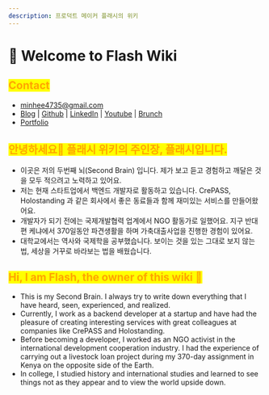 ```yaml
---
description: 프로덕트 메이커 플래시의 위키
---
```


# 🧙 Welcome to Flash Wiki

## <mark style="color:orange;">Contact</mark>

* [minhee4735@gmail.com](mailto:minhee4735@gmail.com)
* [Blog](https://wiki.mhson.world/) | [Github](https://github.com/miniminis) | [LinkedIn](https://www.linkedin.com/in/minhee-son-3b2a1016a) | [Youtube](https://www.youtube.com/@devgrandma) | [Brunch](https://brunch.co.kr/@nomadflash)&#x20;
* [Portfolio](https://portfolio.mhson.world/)



## <mark style="color:orange;">안녕하세요👋  플래시 위키의 주인장, 플래시입니다.</mark>&#x20;

* 이곳은 저의 두번째 뇌(Second Brain) 입니다. 제가 보고 듣고 경험하고 깨달은 것을 모두 적으려고 노력하고 있어요.&#x20;
* 저는 현재 스타트업에서 백엔드 개발자로 활동하고 있습니다. CrePASS, Holostanding 과 같은 회사에서 좋은 동료들과 함께 재미있는 서비스를 만들어왔어요.&#x20;
* 개발자가 되기 전에는 국제개발협력 업계에서 NGO 활동가로 일했어요. 지구 반대편 케냐에서 370일동안 파견생활을 하며 가축대출사업을 진행한 경험이 있어요.&#x20;
* 대학교에서는 역사와 국제학을 공부했습니다. 보이는 것을 있는 그대로 보지 않는 법, 세상을 거꾸로 바라보는 법을 배웠습니다.&#x20;

## <mark style="color:orange;">Hi, I am Flash, the owner of this wiki 🐡</mark>

* This is my Second Brain. I always try to write down everything that I have heard, seen, experienced, and realized.&#x20;
* Currently, I work as a backend developer at a startup and have had the pleasure of creating interesting services with great colleagues at companies like CrePASS and Holostanding.
* Before becoming a developer, I worked as an NGO activist in the international development cooperation industry. I had the experience of carrying out a livestock loan project during my 370-day assignment in Kenya on the opposite side of the Earth.&#x20;
* In college, I studied history and international studies and learned to see things not as they appear and to view the world upside down.
